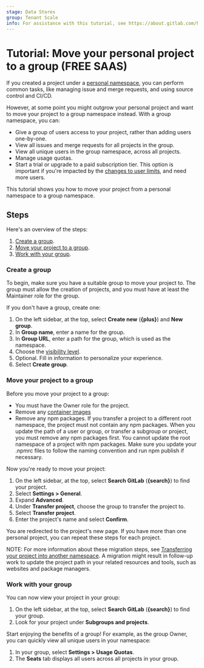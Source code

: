 ```yaml
---
stage: Data Stores
group: Tenant Scale
info: For assistance with this tutorial, see https://about.gitlab.com/handbook/product/ux/technical-writing/#assignments-to-other-projects-and-subjects.
---
```


# Tutorial: Move your personal project to a group **(FREE SAAS)**

If you created a project under a [personal namespace](../../user/namespace/index.md),
you can perform common tasks, like managing issue and merge requests,
and using source control and CI/CD.

However, at some point you might outgrow your personal project and
want to move your project to a group namespace instead. With a group namespace, you can:

- Give a group of users access to your project, rather than adding users one-by-one.
- View all issues and merge requests for all projects in the group.
- View all unique users in the group namespace, across all projects.
- Manage usage quotas.
- Start a trial or upgrade to a paid subscription tier. This option is important if you're
  impacted by the [changes to user limits](https://about.gitlab.com/blog/2022/03/24/efficient-free-tier/),
  and need more users.

This tutorial shows you how to move your project from a personal namespace
to a group namespace.

## Steps

Here's an overview of the steps:

1. [Create a group](#create-a-group).
1. [Move your project to a group](#move-your-project-to-a-group).
1. [Work with your group](#work-with-your-group).

### Create a group

To begin, make sure you have a suitable group to move your project to.
The group must allow the creation of projects, and you must have at least the
Maintainer role for the group.

If you don't have a group, create one:

1. On the left sidebar, at the top, select **Create new** (**{plus}**) and **New group**.
1. In **Group name**, enter a name for the group.
1. In **Group URL**, enter a path for the group, which is used as the namespace.
1. Choose the [visibility level](../../user/public_access.md).
1. Optional. Fill in information to personalize your experience.
1. Select **Create group**.

### Move your project to a group

Before you move your project to a group:

- You must have the Owner role for the project.
- Remove any [container images](../../user/packages/container_registry/index.md#move-or-rename-container-registry-repositories)
- Remove any npm packages. If you transfer a project to a different root namespace, the project must not contain any npm packages. When you update the path of a user or group, or transfer a subgroup or project, you must remove any npm packages first. You cannot update the root namespace of a project with npm packages. Make sure you update your .npmrc files to follow the naming convention and run npm publish if necessary.

Now you're ready to move your project:

1. On the left sidebar, at the top, select **Search GitLab** (**{search}**) to find your project.
1. Select **Settings > General**.
1. Expand **Advanced**.
1. Under **Transfer project**, choose the group to transfer the project to.
1. Select **Transfer project**.
1. Enter the project's name and select **Confirm**.

You are redirected to the project's new page.
If you have more than one personal project, you can repeat these steps for each
project.

NOTE:
For more information about these migration steps,
see [Transferring your project into another namespace](../../user/project/settings/index.md#transfer-a-project-to-another-namespace).
A migration might result in follow-up work to update the project path in
your related resources and tools, such as websites and package managers.

### Work with your group

You can now view your project in your group:

1. On the left sidebar, at the top, select **Search GitLab** (**{search}**) to find your group.
1. Look for your project under **Subgroups and projects**.

Start enjoying the benefits of a group! For example, as the group Owner, you can
quickly view all unique users in your namespace:

1. In your group, select **Settings > Usage Quotas**.
1. The **Seats** tab displays all users across all projects in your group.
